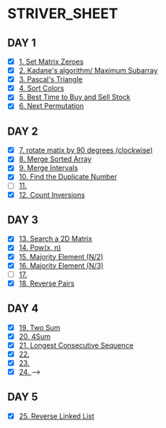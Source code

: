 # STRIVER_SHEET

## DAY 1
- [x] [1. Set Matrix Zeroes ](https://leetcode.com/problems/set-matrix-zeroes/)
- [x] [2. Kadane's algorithm/ Maximum Subarray ](https://leetcode.com/problems/maximum-subarray/)
- [x] [3. Pascal's Triangle ](https://leetcode.com/problems/pascals-triangle/)
- [x] [4. Sort Colors ](https://leetcode.com/problems/sort-colors/)
- [x] [5. Best Time to Buy and Sell Stock ](https://leetcode.com/problems/best-time-to-buy-and-sell-stock/)
- [x] [6. Next Permutation ](https://leetcode.com/problems/next-permutation/)

##  DAY 2
- [x] [7. rotate matix by 90 degrees (clockwise) ](https://leetcode.com/problems/rotate-image/)
- [x] [8. Merge Sorted Array ](https://leetcode.com/problems/merge-sorted-array/)
- [x] [9. Merge Intervals ](https://leetcode.com/problems/merge-intervals/)
- [x] [10. Find the Duplicate Number ](https://leetcode.com/problems/find-the-duplicate-number/)
- [ ] [11.  ]()
- [x] [12. Count Inversions ](https://www.codingninjas.com/codestudio/problems/count-inversions_615?leftPanelTab=0)

## DAY 3
- [x] [13. Search a 2D Matrix ](https://leetcode.com/problems/search-a-2d-matrix/)
- [x] [14. Pow(x, n) ](https://leetcode.com/problems/powx-n/)
- [x] [15. Majority Element (N/2) ](https://leetcode.com/problems/majority-element/)
- [x] [16. Majority Element (N/3) ](https://leetcode.com/problems/majority-element-ii/)
- [ ] [17. ]()
- [x] [18.  Reverse Pairs ](https://leetcode.com/problems/reverse-pairs/)

## DAY 4
- [x] [19. Two Sum ](https://leetcode.com/problems/two-sum/)
- [x] [20. 4Sum ](https://leetcode.com/problems/4sum/)
- [x] [21. Longest Consecutive Sequence ](https://leetcode.com/problems/longest-consecutive-sequence/)
- [x] [22. ]()
- [x] [23. ]() 
- [x] [24. ]() -->

## DAY 5
- [x] [25. Reverse Linked List ](https://leetcode.com/problems/reverse-linked-list/)
<!-- - [x] [26. ]() 
- [x] [27. ]()
- [x] [28. ]() 
- [x] [29. ]()
- [x] [30. ]()  -->